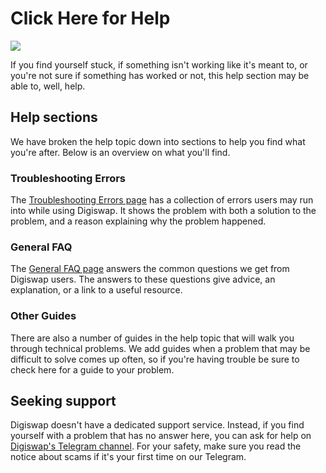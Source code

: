 # Click Here for Help

![](<../.gitbook/assets/docs masthead (10).png>)

If you find yourself stuck, if something isn't working like it's meant to, or you're not sure if something has worked or not, this help section may be able to, well, help.

## Help sections

We have broken the help topic down into sections to help you find what you're after. Below is an overview on what you'll find.

### Troubleshooting Errors

The [Troubleshooting Errors page](https://docs.pancakeswap.finance/help/troubleshooting) has a collection of errors users may run into while using Digiswap. It shows the problem with both a solution to the problem, and a reason explaining why the problem happened.

### General FAQ

The [General FAQ page](https://docs.pancakeswap.finance/help/faq) answers the common questions we get from Digiswap users. The answers to these questions give advice, an explanation, or a link to a useful resource.

### Other Guides

There are also a number of guides in the help topic that will walk you through technical problems. We add guides when a problem that may be difficult to solve comes up often, so if you're having trouble be sure to check here for a guide to your problem.

## Seeking support

Digiswap doesn't have a dedicated support service. Instead, if you find yourself with a problem that has no answer here, you can ask for help on [Digiswap's Telegram channel](https://t.me/pancakeswap). For your safety, make sure you read the notice about scams if it's your first time on our Telegram.
